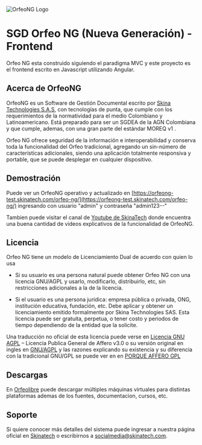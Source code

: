 ![OrfeoNG Logo](https://orfeolibre.org/inicio/wp-content/uploads/2022/07/orfeo_ng_skinatech.png)

# SGD Orfeo NG (Nueva Generación) -  Frontend

Orfeo NG esta construido siguiendo el paradigma MVC y este proyecto es el frontend escrito en Javascript utilizando Angular.

## Acerca de OrfeoNG

OrfeoNG es un Software de Gestión Documental escrito por [Skina Technologies S.A.S](https://skinatech.com), con tecnologías de punta, que cumple con los requerimientos de la normatividad para el medio Colombiano y Latinoamericano. Está preparado para ser un SGDEA de la AGN Colombiana y que  cumple, ademas, con  una gran parte del estándar MOREQ v1 . 

Orfeo NG ofrece seguridad de la información e interoperabilidad y conserva toda la funcionalidad del Orfeo tradicional, agregando un sin-número de características adicionales, siendo una aplicación totalmente responsiva y portable, que se puede desplegar en cualquier dispositivo. 

## Demostración

Puede ver un OrfeoNG operativo y actualizado en [https://orfeong-test.skinatech.com/orfeo-ng/](https://orfeong-test.skinatech.com/orfeo-ng/) ingresando con usuario "admin" y contraseña "admin123--"

Tambien puede visitar el canal de [Youtube de SkinaTech](https://www.youtube.com/@SkinaTechnologiesSAS) donde encuentra una buena cantidad de videos explicativos de la funcionalidad de OrfeoNG.

## Licencia

Orfeo NG tiene un modelo de Licenciamiento Dual de acuerdo con quien lo usa

* Si su usuario es una persona natural puede obtener Orfeo NG con una licencia GNU/AGPL y usarlo, modificarlo, distribuirlo, etc, sin restricciones adicionales a la de la licencia.

* Si el usuario es una persona jurídica: empresa pública o privada, ONG, institución educativa, fundación, etc. Debe aplicar y obtener un licenciamiento emitido formalmente por Skina Technologies SAS. Esta licencia puede ser gratuita, perpetua, o tener costo y periodos de tiempo dependiendo de la entidad que la solicite.

Una traducción no oficial de esta licencia puede verse en [Licencia GNU AGPL](LICENSE.AGPL) – Licencia Publica General de Affero v3.0 o su versión original en ingles en [GNU/AGPL](https://www.gnu.org/licenses/agpl-3.0.html) y las razones explicando su existencia y su diferencia con la tradicional GNU/GPL se puede ver en en [PORQUE AFFERO GPL](https://www.gnu.org/licenses/why-affero-gpl.es.html) 

## Descargas

En [Orfeolibre](https://orfeolibre.org) puede descargar múltiples máquinas virtuales para distintas plataformas ademas de los fuentes, documentacion, cursos, etc.


## Soporte

Si quiere conocer más detalles del sistema puede ingresar a nuestra página oficial en [Skinatech](https://skinatech.com) o escribirnos a [socialmedia@skinatech.com](mailto:socialmedia@skinatech.com).

